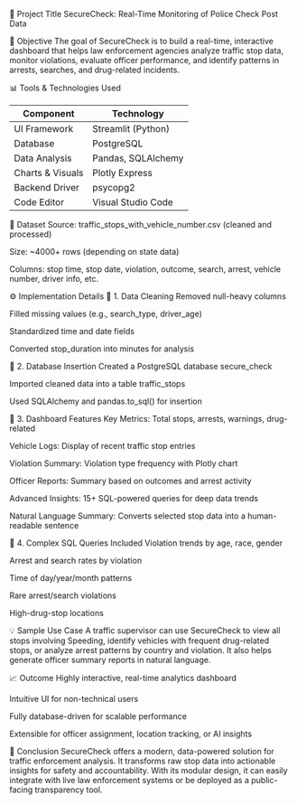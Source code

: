 
🔰 Project Title
SecureCheck: Real-Time Monitoring of Police Check Post Data

🧠 Objective
The goal of SecureCheck is to build a real-time, interactive dashboard that helps law enforcement agencies analyze traffic stop data, monitor violations, evaluate officer performance, and identify patterns in arrests, searches, and drug-related incidents.

📊 Tools & Technologies Used

| Component        | Technology         |
| ---------------- | ------------------ |
| UI Framework     | Streamlit (Python) |
| Database         | PostgreSQL         |
| Data Analysis    | Pandas, SQLAlchemy |
| Charts & Visuals | Plotly Express     |
| Backend Driver   | psycopg2           |
| Code Editor      | Visual Studio Code |


📂 Dataset
Source: traffic_stops_with_vehicle_number.csv (cleaned and processed)

Size: ~4000+ rows (depending on state data)

Columns: stop time, stop date, violation, outcome, search, arrest, vehicle number, driver info, etc.

⚙️ Implementation Details
🔹 1. Data Cleaning
Removed null-heavy columns

Filled missing values (e.g., search_type, driver_age)

Standardized time and date fields

Converted stop_duration into minutes for analysis

🔹 2. Database Insertion
Created a PostgreSQL database secure_check

Imported cleaned data into a table traffic_stops

Used SQLAlchemy and pandas.to_sql() for insertion

🔹 3. Dashboard Features
Key Metrics: Total stops, arrests, warnings, drug-related

Vehicle Logs: Display of recent traffic stop entries

Violation Summary: Violation type frequency with Plotly chart

Officer Reports: Summary based on outcomes and arrest activity

Advanced Insights: 15+ SQL-powered queries for deep data trends

Natural Language Summary: Converts selected stop data into a human-readable sentence

🔹 4. Complex SQL Queries Included
Violation trends by age, race, gender

Arrest and search rates by violation

Time of day/year/month patterns

Rare arrest/search violations

High-drug-stop locations

💡 Sample Use Case
A traffic supervisor can use SecureCheck to view all stops involving Speeding, identify vehicles with frequent drug-related stops, or analyze arrest patterns by country and violation. It also helps generate officer summary reports in natural language.

📈 Outcome
Highly interactive, real-time analytics dashboard

Intuitive UI for non-technical users

Fully database-driven for scalable performance

Extensible for officer assignment, location tracking, or AI insights

📌 Conclusion
SecureCheck offers a modern, data-powered solution for traffic enforcement analysis. It transforms raw stop data into actionable insights for safety and accountability. With its modular design, it can easily integrate with live law enforcement systems or be deployed as a public-facing transparency tool.




